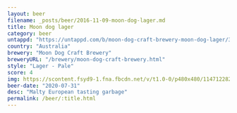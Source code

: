 ```yaml
---
layout: beer
filename: _posts/beer/2016-11-09-moon-dog-lager.md
title: Moon dog lager
category: beer
untappd: "https://untappd.com/b/moon-dog-craft-brewery-moon-dog-lager/3179710"
country: "Australia"
brewery: "Moon Dog Craft Brewery"
breweryURL: "/brewery/moon-dog-craft-brewery.html"
style: "Lager - Pale"
score: 4
img: https://scontent.fsyd9-1.fna.fbcdn.net/v/t1.0-0/p480x480/114712282_10158492319648745_5951411581228741826_o.jpg?_nc_cat=104&_nc_sid=0be424&_nc_ohc=lh8HzVYsMWQAX_g7Ohj&_nc_ht=scontent.fsyd9-1.fna&tp=6&oh=298be3f78815dfc36c994175d9ff582a&oe=5F9507E9
beer-date: "2020-07-31"
desc: "Malty European tasting garbage"
permalink: /beer/:title.html
---
```

